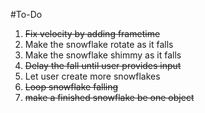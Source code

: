 #To-Do

1. ~~Fix velocity by adding frametime~~
2. Make the snowflake rotate as it falls
3. Make the snowflake shimmy as it falls
4. ~~Delay the fall until user provides input~~
5. Let user create more snowflakes
6. ~~Loop snowflake falling~~
7. ~~make a finished snowflake be one object~~